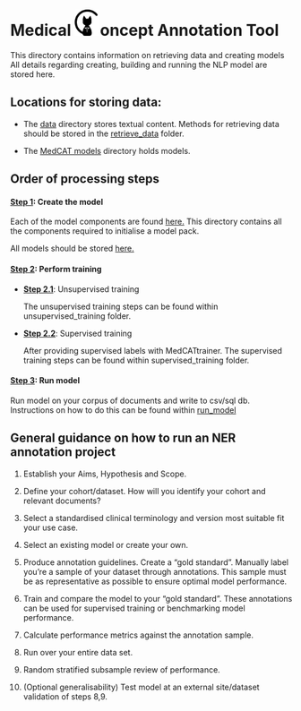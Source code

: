 # Medical <img src="../data/media/medcat_logo.png" width=45>oncept Annotation Tool

This directory contains information on retrieving data and creating models
All details regarding creating, building and running the NLP model are stored here.

## Locations for storing data:

- The [data](data) directory stores textual content. 
Methods for retrieving data should be stored in the [retrieve_data](search) folder.

- The [MedCAT models](data/medcat_models) directory holds models.

## Order of processing steps

#### [__Step 1__](medcat/1_create_model): Create the model

Each of the model components are found [here.](medcat/1_create_model)
This directory contains all the components required to initialise a model pack.

All models should be stored [here.](data/medcat_models)


#### [__Step 2__](medcat/2_train_model): Perform training

- [__Step 2.1__](medcat/2_train_model/1_unsupervised_training): Unsupervised training

    The unsupervised training steps can be found within unsupervised_training folder.


 - [__Step 2.2__](medcat/2_train_model/2_supervised_training): Supervised training

    After providing supervised labels with MedCATtrainer.
    The supervised training steps can be found within supervised_training folder.
 
#### [__Step 3__](medcat/3_run_model): Run model

Run model on your corpus of documents and write to csv/sql db.
Instructions on how to do this can be found within [run_model](medcat/3_run_model/run_model.ipynb)


## General guidance on how to run an NER annotation project

1. Establish your Aims, Hypothesis and Scope.

2. Define your cohort/dataset. How will you identify your cohort and relevant documents?

3. Select a standardised clinical terminology and version most suitable fit your use case.

4. Select an existing model or create your own.

5. Produce annotation guidelines. Create a “gold standard”. Manually label you’re a sample of your dataset through annotations. This sample must be as representative as possible to ensure optimal model performance. 

6. Train and compare the model to your “gold standard”. These annotations can be used for supervised training or benchmarking model performance.

7. Calculate performance metrics against the annotation sample.

8. Run over your entire data set.

9. Random stratified subsample review of performance.

10. (Optional generalisability) Test model at an external site/dataset validation of steps 8,9. 




